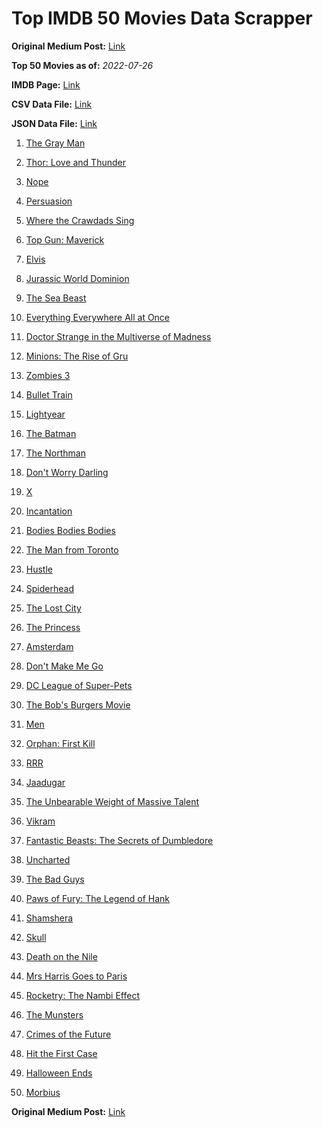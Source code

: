 # Top IMDB 50 Movies Data Scrapper

**Original Medium Post:** [Link](https://medium.com/@nishantsahoo/which-movie-should-i-watch-5c83a3c0f5b1) 

**Top 50 Movies as of:** _2022-07-26_

**IMDB Page:** [Link](http://www.imdb.com/search/title?release_date=2022,2022&title_type=feature)

**CSV Data File:** [Link](/Data/data.csv)

**JSON Data File:** [Link](/Data/data.json)

1. [The Gray Man](https://www.imdb.com/title/tt1649418/?ref_=adv_li_tt)

2. [Thor: Love and Thunder](https://www.imdb.com/title/tt10648342/?ref_=adv_li_tt)

3. [Nope](https://www.imdb.com/title/tt10954984/?ref_=adv_li_tt)

4. [Persuasion](https://www.imdb.com/title/tt13456318/?ref_=adv_li_tt)

5. [Where the Crawdads Sing](https://www.imdb.com/title/tt9411972/?ref_=adv_li_tt)

6. [Top Gun: Maverick](https://www.imdb.com/title/tt1745960/?ref_=adv_li_tt)

7. [Elvis](https://www.imdb.com/title/tt3704428/?ref_=adv_li_tt)

8. [Jurassic World Dominion](https://www.imdb.com/title/tt8041270/?ref_=adv_li_tt)

9. [The Sea Beast](https://www.imdb.com/title/tt9288046/?ref_=adv_li_tt)

10. [Everything Everywhere All at Once](https://www.imdb.com/title/tt6710474/?ref_=adv_li_tt)

11. [Doctor Strange in the Multiverse of Madness](https://www.imdb.com/title/tt9419884/?ref_=adv_li_tt)

12. [Minions: The Rise of Gru](https://www.imdb.com/title/tt5113044/?ref_=adv_li_tt)

13. [Zombies 3](https://www.imdb.com/title/tt14301252/?ref_=adv_li_tt)

14. [Bullet Train](https://www.imdb.com/title/tt12593682/?ref_=adv_li_tt)

15. [Lightyear](https://www.imdb.com/title/tt10298810/?ref_=adv_li_tt)

16. [The Batman](https://www.imdb.com/title/tt1877830/?ref_=adv_li_tt)

17. [The Northman](https://www.imdb.com/title/tt11138512/?ref_=adv_li_tt)

18. [Don't Worry Darling](https://www.imdb.com/title/tt10731256/?ref_=adv_li_tt)

19. [X](https://www.imdb.com/title/tt13560574/?ref_=adv_li_tt)

20. [Incantation](https://www.imdb.com/title/tt18968540/?ref_=adv_li_tt)

21. [Bodies Bodies Bodies](https://www.imdb.com/title/tt8110652/?ref_=adv_li_tt)

22. [The Man from Toronto](https://www.imdb.com/title/tt11671006/?ref_=adv_li_tt)

23. [Hustle](https://www.imdb.com/title/tt8009428/?ref_=adv_li_tt)

24. [Spiderhead](https://www.imdb.com/title/tt9783600/?ref_=adv_li_tt)

25. [The Lost City](https://www.imdb.com/title/tt13320622/?ref_=adv_li_tt)

26. [The Princess](https://www.imdb.com/title/tt13406136/?ref_=adv_li_tt)

27. [Amsterdam](https://www.imdb.com/title/tt10304142/?ref_=adv_li_tt)

28. [Don't Make Me Go](https://www.imdb.com/title/tt2597804/?ref_=adv_li_tt)

29. [DC League of Super-Pets](https://www.imdb.com/title/tt8912936/?ref_=adv_li_tt)

30. [The Bob's Burgers Movie](https://www.imdb.com/title/tt7466442/?ref_=adv_li_tt)

31. [Men](https://www.imdb.com/title/tt13841850/?ref_=adv_li_tt)

32. [Orphan: First Kill](https://www.imdb.com/title/tt11851548/?ref_=adv_li_tt)

33. [RRR](https://www.imdb.com/title/tt8178634/?ref_=adv_li_tt)

34. [Jaadugar](https://www.imdb.com/title/tt13793230/?ref_=adv_li_tt)

35. [The Unbearable Weight of Massive Talent](https://www.imdb.com/title/tt11291274/?ref_=adv_li_tt)

36. [Vikram](https://www.imdb.com/title/tt9179430/?ref_=adv_li_tt)

37. [Fantastic Beasts: The Secrets of Dumbledore](https://www.imdb.com/title/tt4123432/?ref_=adv_li_tt)

38. [Uncharted](https://www.imdb.com/title/tt1464335/?ref_=adv_li_tt)

39. [The Bad Guys](https://www.imdb.com/title/tt8115900/?ref_=adv_li_tt)

40. [Paws of Fury: The Legend of Hank](https://www.imdb.com/title/tt4428398/?ref_=adv_li_tt)

41. [Shamshera](https://www.imdb.com/title/tt8426926/?ref_=adv_li_tt)

42. [Skull](https://www.imdb.com/title/tt11866324/?ref_=adv_li_tt)

43. [Death on the Nile](https://www.imdb.com/title/tt7657566/?ref_=adv_li_tt)

44. [Mrs Harris Goes to Paris](https://www.imdb.com/title/tt5151570/?ref_=adv_li_tt)

45. [Rocketry: The Nambi Effect](https://www.imdb.com/title/tt9263550/?ref_=adv_li_tt)

46. [The Munsters](https://www.imdb.com/title/tt14813212/?ref_=adv_li_tt)

47. [Crimes of the Future](https://www.imdb.com/title/tt14549466/?ref_=adv_li_tt)

48. [Hit the First Case](https://www.imdb.com/title/tt13130760/?ref_=adv_li_tt)

49. [Halloween Ends](https://www.imdb.com/title/tt10665342/?ref_=adv_li_tt)

50. [Morbius](https://www.imdb.com/title/tt5108870/?ref_=adv_li_tt)

**Original Medium Post:** [Link](https://medium.com/@nishantsahoo/which-movie-should-i-watch-5c83a3c0f5b1) 
